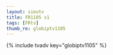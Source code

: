 ```yaml
--- 
layout: sieutv
title: FR1105 s1
tags: [FRtv]
thumb_re: globiptv1105
---
```

{% include tvadv key="globiptv1105" %} 
